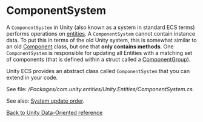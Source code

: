 # ComponentSystem

A `ComponentSystem` in Unity (also known as a system in standard ECS terms) performs operations on [entities](entity.md). A `ComponentSystem` cannot contain instance data. To put this in terms of the old Unity system, this is somewhat similar to an old [Component](https://docs.unity3d.com/Manual/Components.html) class, but one that **only contains methods**. One `ComponentSystem` is responsible for updating all Entities with a matching set of components (that is defined within a struct called a [ComponentGroup](component_group.md)).

Unity ECS provides an abstract class called `ComponentSystem` that you can extend in your code.

See file: _/Packages/com.unity.entities/Unity.Entities/ComponentSystem.cs_.

See also: [System update order](system_update_order.md).



[Back to Unity Data-Oriented reference](index.md)